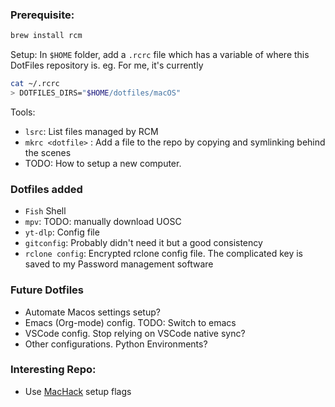 ### Prerequisite:

``` bash
brew install rcm
```
Setup: In `$HOME` folder, add a `.rcrc` file which has a variable of where this DotFiles repository is. eg. For me, it's currently

``` bash
cat ~/.rcrc
> DOTFILES_DIRS="$HOME/dotfiles/macOS"
```

Tools:

- `lsrc`: List files managed by RCM
- `mkrc <dotfile>` : Add a file to the repo by copying and symlinking behind the scenes
- TODO: How to setup a new computer.


### Dotfiles added
- `Fish` Shell
- `mpv`: TODO: manually download UOSC
- `yt-dlp`: Config file
- `gitconfig`: Probably didn't need it but a good consistency
- `rclone config`: Encrypted rclone config file. The complicated key is saved to my Password management software

### Future Dotfiles
- Automate Macos settings setup?
- Emacs (Org-mode) config. TODO: Switch to emacs
- VSCode config. Stop relying on VSCode native sync?
- Other configurations. Python Environments?

### Interesting Repo:
- Use [MacHack](https://github.com/kendfinger/MacHack) setup flags
